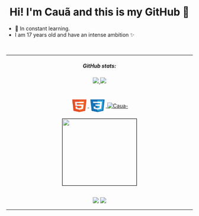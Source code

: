 
<h1 align="center">Hi! I'm Cauã and this is my GitHub 🙂</h1>

- 🌱 In constant learning.
- I am 17 years old and have an intense ambition ✨


  
<div align="center"><br><hr>
<h5 align="center">GitHub stats:<h5/>
  <a href="https://github.com/cauaMascena">
  <img height="170em" src="https://github-readme-stats.vercel.app/api?username=cauaMascena&show_icons=true&theme=tokyonight&include_all_commits=true&count_private=true"/>
  <img height="170em" src="https://github-readme-stats.vercel.app/api/top-langs/?username=cauaMascena&layout=compact&langs_count=7&theme=tokyonight"/>
</div>
  
  <div>
  
<div style="display: inline_block" align="center"><br>
  
  <img align="center" alt="Caua-HTML" height="35" width="45" src="https://raw.githubusercontent.com/devicons/devicon/master/icons/html5/html5-original.svg">
  <img align="center" alt="Caua-CSS" height="35" width="45" src="https://raw.githubusercontent.com/devicons/devicon/master/icons/css3/css3-original.svg">
  <img align="center" alt="Caua-" height="35" width="45" src="https://camo.githubusercontent.com/27d0b117da00485c56d69aef0fa310a3f8a07abecc8aa15fa38c8b78526c60ac/68747470733a2f2f63646e2e6a7364656c6976722e6e65742f67682f64657669636f6e732f64657669636f6e2f69636f6e732f72656163742f72656163742d6f726967696e616c2e737667">

</div>
             
  <div align="center" ><br>
  <img align="center" height="180" src="https://c.tenor.com/tWD3GjJcoHgAAAAC/spongebob-computer.gif" width=200&height=270" border="1px">
  </div>
  
 <div align="center"><br> 
  
  <a href = "mailto:cauasinho656@gmail.com"><img src="https://img.shields.io/badge/-Gmail-%23333?style=for-the-badge&logo=gmail&logoColor=white" target="_blank"></a>
  <a href="https://www.linkedin.com/in/cau%C3%A3-mascena-628a66211/" target="_blank"><img src="https://img.shields.io/badge/-LinkedIn-%230077B5?style=for-the-badge&logo=linkedin&logoColor=white" target="_blank"></a>
 
</div><hr>
</div>
